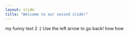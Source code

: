```yaml
---
layout: slide
title: "Welcome to our second slide!"
---
```

my funny text 2 :)
Use the left arrow to go back!
how how
